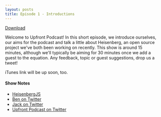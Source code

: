 ```yaml
---
layout: posts
title: Episode 1 - Introductions
---
```


<a href="http://cl.ly/2x3a1i0s3L2n" class="download-button">Download</a>

Welcome to Upfront Podcast! In this short episode, we introduce ourselves, our aims for the podcast and talk a little about Heisenberg, an open source project we've both been working on recently. This show is around 15 minutes, although we'll typically be aiming for 30 minutes once we add a guest to the equation. Any feedback, topic or guest suggestions, drop us a tweet!

iTunes link will be up soon, too.

#### Show Notes
- [HeisenbergJS](http://github.com/HeisenbergJS)
- [Ben on Twitter](http://twitter.com/benhowdle)
- [Jack on Twitter](http://twitter.com/jack_franklin)
- [Upfront Podcast on Twitter](http://twitter.com/upfrontpodcast)

